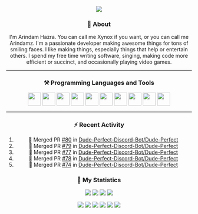 <!--Copyright 2019 Arindam Hazra aka Xynox <https://arindamz.github.io/>

Licensed under the Apache License, Version 2.0(the "License");
you may not use this file except in compliance with the License.
You may obtain a copy of the License at

http://www.apache.org/licenses/LICENSE-2.0

Unless required by applicable law or agreed to in writing, software
distributed under the License is distributed on an "AS IS" BASIS,
    WITHOUT WARRANTIES OR CONDITIONS OF ANY KIND, either express or implied.
    See the License for the specific language governing permissions and
limitations under the License.
-->

<div align = "center">

<a href = "https://arindamz.github.io/">
<img src = "https://cdn.discordapp.com/attachments/638624243390611466/735122949832704040/xynox-banner.png" />
</a>


### :bust_in_silhouette: About
I'm Arindam Hazra. You can call me Xynox if you want, or you can call me Arindamz. I'm a passionate developer making awesome things for tons of smiling faces. I like making things, especially things that help or entertain others. I spend my free time writing software, singing, making code more efficient or succinct, and occasionally playing video games.

<hr>


### ⚒️ Programming Languages and Tools
<img width="35px" src="https://cdn.discordapp.com/emojis/813907629989691442.png?v=1" />
<img width="35px" src="https://cdn.discordapp.com/emojis/813907670176104478.png?v=1" />
<img width="35px" src="https://cdn.discordapp.com/emojis/230394175080628234.png?v=1" />
<img width="35px" src="https://cdn.discordapp.com/emojis/813908546852880405.png?v=1" />
<img width="35px" src="https://cdn.discordapp.com/emojis/754345609384951940.gif?v=1" />
<img width="35px" src="https://cdn.discordapp.com/emojis/813909686449078353.png?v=1" />
<img width="35px" src="https://cdn.discordapp.com/emojis/813909685542584321.png?v=1" />
<img width="35px" src="https://cdn.discordapp.com/emojis/740222847586271383.png?v=1" />
<img width="35px" src="https://cdn.discordapp.com/emojis/761974754122924054.gif?v=1" />
<img width="35px" src="https://cdn.discordapp.com/emojis/754345273328664676.gif?v=1" />

<hr>

### :zap: Recent Activity
<!--START_SECTION:activity-->
1. 🎉 Merged PR [#80](https://github.com/Dude-Perfect-Discord-Bot/Dude-Perfect/pull/80) in [Dude-Perfect-Discord-Bot/Dude-Perfect](https://github.com/Dude-Perfect-Discord-Bot/Dude-Perfect)
2. 🎉 Merged PR [#79](https://github.com/Dude-Perfect-Discord-Bot/Dude-Perfect/pull/79) in [Dude-Perfect-Discord-Bot/Dude-Perfect](https://github.com/Dude-Perfect-Discord-Bot/Dude-Perfect)
3. 🎉 Merged PR [#77](https://github.com/Dude-Perfect-Discord-Bot/Dude-Perfect/pull/77) in [Dude-Perfect-Discord-Bot/Dude-Perfect](https://github.com/Dude-Perfect-Discord-Bot/Dude-Perfect)
4. 🎉 Merged PR [#78](https://github.com/Dude-Perfect-Discord-Bot/Dude-Perfect/pull/78) in [Dude-Perfect-Discord-Bot/Dude-Perfect](https://github.com/Dude-Perfect-Discord-Bot/Dude-Perfect)
5. 🎉 Merged PR [#74](https://github.com/Dude-Perfect-Discord-Bot/Dude-Perfect/pull/74) in [Dude-Perfect-Discord-Bot/Dude-Perfect](https://github.com/Dude-Perfect-Discord-Bot/Dude-Perfect)
<!--END_SECTION:activity-->

### 🔖 My Statistics
![](https://github-readme-streak-stats.herokuapp.com/?user=XynoxTheDev&theme=dark&hide_border=true)
![](https://github-readme-stats.vercel.app/api?username=XynoxTheDev&include_all_commits=true&show_icons=true&hide_border=true&hide_title=true&count_private=true&theme=dark)
![](https://github-readme-stats.vercel.app/api/top-langs/?username=XynoxTheDev&layout=compact&count_private=true&langs_count=8&hide_border=true&theme=dark)
[![](https://spotify-github-profile.vercel.app/api/view?uid=zrei8evwinfjy9d27fjon68hh&cover_image=true&theme=novatorem)](https://spotify-github-profile.vercel.app/api/view?uid=zrei8evwinfjy9d27fjon68hh&redirect=true)


![](https://komarev.com/ghpvc/?username=XynoxTheDev&style=flat-square)
![](https://img.shields.io/endpoint?label=status&url=https://dev.discordprofiles.me/api/badge/status/594853883742912512&logo=discord&logoColor=white&style=flat-square)
![](https://img.shields.io/endpoint?label=Playing&url=https://dev.discordprofiles.me/api/badge/playing/594853883742912512?vscode=false&logo=nintendo-switch&color=8A96E9&style=flat-square)
![](https://img.shields.io/endpoint?url=https://dev.discordprofiles.me/api/badge/vscode/594853883742912512&style=flat-square)
![](https://img.shields.io/endpoint?url=https://dev.discordprofiles.me/api/badge/intellij/594853883742912512)
![](https://img.shields.io/endpoint?url=https://dev.discordprofiles.me/api/badge/spotify/594853883742912512&style=flat-square)

</div>



